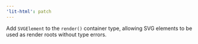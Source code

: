 ```yaml
---
'lit-html': patch
---
```


Add `SVGElement` to the `render()` container type, allowing SVG elements to be used as render roots without type errors.
